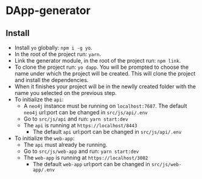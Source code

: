 # DApp-generator

## Install

- Install `yo` globally: `npm i -g yo`.
- In the root of the project run: `yarn`.
- Link the generator module, in the root of the project run: `npm link`.
- To clone the project run: `yo dapp`. You will be prompted to choose the name under which the project will be created. This will clone the project and install the dependencies.
- When it finishes your project will be in the newlly created folder with the name you selected on the previous step.
- To initialize the `api`:
  - A `neo4j` instance must be running on `localhost:7687`. The default `neo4j` url:port can be changed in `src/js/api/.env`
  - Go to `src/js/api` and run: `yarn start:dev`
  - The `api` is running at `https://localhost/8443`
    - The default `api` url:port can be changed in `src/js/api/.env`
- To initialize the `web-app`:
  - The `api` must already be running.
  - Go to `src/js/web-app` and run: `yarn start:dev`
  - The `web-app` is running at `https://localhost/3002`
    - The default `web-app` url:port can be changed in `src/js/web-app/.env`
